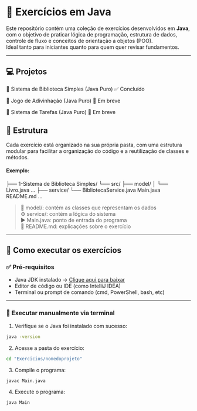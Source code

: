 # 🧠 Exercícios em Java

Este repositório contém uma coleção de exercícios desenvolvidos em **Java**, com o objetivo de praticar lógica de programação, estrutura de dados, controle de fluxo e conceitos de orientação a objetos (POO).  
Ideal tanto para iniciantes quanto para quem quer revisar fundamentos.

---

## 💻 Projetos

📂 Sistema de Biblioteca Simples (Java Puro) ✅ Concluído

📂 Jogo de Adivinhação (Java Puro) 🔁 Em breve

📂 Sistema de Tarefas (Java Puro) 🔁 Em breve


## 📂 Estrutura

Cada exercício está organizado na sua própria pasta, com uma estrutura modular para facilitar a organização do código e a reutilização de classes e métodos.

#### Exemplo:
├── 1-Sistema de Biblioteca Simples/
└── src/
├── model/ │
└── Livro.java
...
├── service/
└── BibliotecaService.java
Main.java   
README.md
...


> 📁 model/: contém as classes que representam os dados  
> ⚙️ service/: contém a lógica do sistema  
> ▶️ Main.java: ponto de entrada do programa  
> 📄 README.md: explicações sobre o exercício

---

## 🧪 Como executar os exercícios

### ✅ Pré-requisitos

- Java JDK instalado → [Clique aqui para baixar](https://www.oracle.com/java/technologies/javase-downloads.html)
- Editor de código ou IDE (como IntelliJ IDEA)
- Terminal ou prompt de comando (cmd, PowerShell, bash, etc)

---

### 🧰 Executar manualmente via terminal

1. Verifique se o Java foi instalado com sucesso:

```bash
java -version
```

2. Acesse a pasta do exercício:
```bash
cd "Exercicios/nomedoprojeto"
```

3. Compile o programa:
```bash
javac Main.java
```

4. Execute o programa:
```bash
java Main
```
